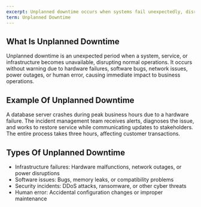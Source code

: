 ```yaml
---
excerpt: Unplanned downtime occurs when systems fail unexpectedly, disrupting business operations.
term: Unplanned Downtime
---
```

## What Is Unplanned Downtime

Unplanned downtime is an unexpected period when a system, service, or infrastructure becomes unavailable, disrupting normal operations. It occurs without warning due to hardware failures, software bugs, network issues, power outages, or human error, causing immediate impact to business operations.

## Example Of Unplanned Downtime

A database server crashes during peak business hours due to a hardware failure. The incident management team receives alerts, diagnoses the issue, and works to restore service while communicating updates to stakeholders. The entire process takes three hours, affecting customer transactions.

## Types Of Unplanned Downtime

- Infrastructure failures: Hardware malfunctions, network outages, or power disruptions
- Software issues: Bugs, memory leaks, or compatibility problems
- Security incidents: DDoS attacks, ransomware, or other cyber threats
- Human error: Accidental configuration changes or improper maintenance
